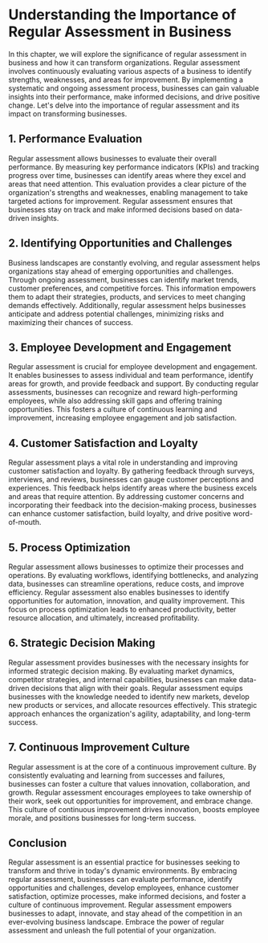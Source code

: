 # Understanding the Importance of Regular Assessment in Business

In this chapter, we will explore the significance of regular assessment in business and how it can transform organizations. Regular assessment involves continuously evaluating various aspects of a business to identify strengths, weaknesses, and areas for improvement. By implementing a systematic and ongoing assessment process, businesses can gain valuable insights into their performance, make informed decisions, and drive positive change. Let's delve into the importance of regular assessment and its impact on transforming businesses.

## 1\. Performance Evaluation

Regular assessment allows businesses to evaluate their overall performance. By measuring key performance indicators (KPIs) and tracking progress over time, businesses can identify areas where they excel and areas that need attention. This evaluation provides a clear picture of the organization's strengths and weaknesses, enabling management to take targeted actions for improvement. Regular assessment ensures that businesses stay on track and make informed decisions based on data-driven insights.

## 2\. Identifying Opportunities and Challenges

Business landscapes are constantly evolving, and regular assessment helps organizations stay ahead of emerging opportunities and challenges. Through ongoing assessment, businesses can identify market trends, customer preferences, and competitive forces. This information empowers them to adapt their strategies, products, and services to meet changing demands effectively. Additionally, regular assessment helps businesses anticipate and address potential challenges, minimizing risks and maximizing their chances of success.

## 3\. Employee Development and Engagement

Regular assessment is crucial for employee development and engagement. It enables businesses to assess individual and team performance, identify areas for growth, and provide feedback and support. By conducting regular assessments, businesses can recognize and reward high-performing employees, while also addressing skill gaps and offering training opportunities. This fosters a culture of continuous learning and improvement, increasing employee engagement and job satisfaction.

## 4\. Customer Satisfaction and Loyalty

Regular assessment plays a vital role in understanding and improving customer satisfaction and loyalty. By gathering feedback through surveys, interviews, and reviews, businesses can gauge customer perceptions and experiences. This feedback helps identify areas where the business excels and areas that require attention. By addressing customer concerns and incorporating their feedback into the decision-making process, businesses can enhance customer satisfaction, build loyalty, and drive positive word-of-mouth.

## 5\. Process Optimization

Regular assessment allows businesses to optimize their processes and operations. By evaluating workflows, identifying bottlenecks, and analyzing data, businesses can streamline operations, reduce costs, and improve efficiency. Regular assessment also enables businesses to identify opportunities for automation, innovation, and quality improvement. This focus on process optimization leads to enhanced productivity, better resource allocation, and ultimately, increased profitability.

## 6\. Strategic Decision Making

Regular assessment provides businesses with the necessary insights for informed strategic decision making. By evaluating market dynamics, competitor strategies, and internal capabilities, businesses can make data-driven decisions that align with their goals. Regular assessment equips businesses with the knowledge needed to identify new markets, develop new products or services, and allocate resources effectively. This strategic approach enhances the organization's agility, adaptability, and long-term success.

## 7\. Continuous Improvement Culture

Regular assessment is at the core of a continuous improvement culture. By consistently evaluating and learning from successes and failures, businesses can foster a culture that values innovation, collaboration, and growth. Regular assessment encourages employees to take ownership of their work, seek out opportunities for improvement, and embrace change. This culture of continuous improvement drives innovation, boosts employee morale, and positions businesses for long-term success.

## Conclusion

Regular assessment is an essential practice for businesses seeking to transform and thrive in today's dynamic environments. By embracing regular assessment, businesses can evaluate performance, identify opportunities and challenges, develop employees, enhance customer satisfaction, optimize processes, make informed decisions, and foster a culture of continuous improvement. Regular assessment empowers businesses to adapt, innovate, and stay ahead of the competition in an ever-evolving business landscape. Embrace the power of regular assessment and unleash the full potential of your organization.
